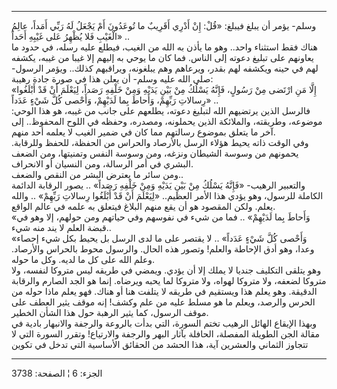 ------------------------------------------------------------------------

وسلم- يؤمر أن يبلغ فيبلغ: «قُلْ: إِنْ أَدْرِي أَقَرِيبٌ ما تُوعَدُونَ أَمْ يَجْعَلُ لَهُ رَبِّي
أَمَداً، عالِمُ الْغَيْبِ فَلا يُظْهِرُ عَلى غَيْبِهِ أَحَداً» ..  
هناك فقط استثناء واحد.. وهو ما يأذن به الله من الغيب، فيطلع عليه رسله،
في حدود ما يعاونهم على تبليغ دعوته إلى الناس. فما كان ما يوحي به إليهم
إلا غيبا من غيبه، يكشفه لهم في حينه ويكشفه لهم بقدر، ويرعاهم وهم
يبلغونه، ويراقبهم كذلك.. ويؤمر الرسول- صلى الله عليه وسلم- أن يعلن هذا
في صورة جادة رهيبة:  
«إِلَّا مَنِ ارْتَضى مِنْ رَسُولٍ، فَإِنَّهُ يَسْلُكُ مِنْ بَيْنِ يَدَيْهِ وَمِنْ خَلْفِهِ رَصَداً، لِيَعْلَمَ أَنْ قَدْ
أَبْلَغُوا رِسالاتِ رَبِّهِمْ، وَأَحاطَ بِما لَدَيْهِمْ، وَأَحْصى كُلَّ شَيْءٍ عَدَداً» ..  
فالرسل الذين يرتضيهم الله لتبليغ دعوته، يطلعهم على جانب من غيبه، هو هذا
الوحي: موضوعه، وطريقته، والملائكة الذين يحملونه، ومصدره، وحفظه في اللوح
المحفوظ.. إلى آخر ما يتعلق بموضوع رسالتهم مما كان في ضمير الغيب لا يعلمه
أحد منهم.  
وفي الوقت ذاته يحيط هؤلاء الرسل بالأرصاد والحراس من الحفظة، للحفظ
وللرقابة. يحمونهم من وسوسة الشيطان ونزغه، ومن وسوسة النفس وتمنيتها، ومن
الضعف البشري في أمر الرسالة، ومن النسيان أو الانحراف.  
ومن سائر ما يعترض البشر من النقص والضعف..  
والتعبير الرهيب- «فَإِنَّهُ يَسْلُكُ مِنْ بَيْنِ يَدَيْهِ وَمِنْ خَلْفِهِ رَصَداً» .. يصور الرقابة
الدائمة الكاملة للرسول، وهو يؤدي هذا الأمر العظيم.. «لِيَعْلَمَ أَنْ قَدْ أَبْلَغُوا
رِسالاتِ رَبِّهِمْ» .. والله يعلم. ولكن المقصود هو أن يقع منهم البلاغ فيتعلق به
علمه في عالم الواقع.  
«وَأَحاطَ بِما لَدَيْهِمْ» .. فما من شيء في نفوسهم وفي حياتهم ومن حولهم، إلا وهو
في قبضة العلم لا يند منه شيء..  
«وَأَحْصى كُلَّ شَيْءٍ عَدَداً» .. لا يقتصر على ما لدى الرسل بل يحيط بكل شيء إحصاء
وعدا، وهو أدق الإحاطة والعلم! وتصور هذه الحال. والرسول محوط بالحراس
والأرصاد. وعلم الله على كل ما لديه. وكل ما حوله.  
وهو يتلقى التكليف جنديا لا يملك إلا أن يؤدي. ويمضي في طريقه ليس متروكا
لنفسه، ولا متروكا لضعفه، ولا متروكا لهواه، ولا متروكا لما يحبه ويرضاه.
إنما هو الجد الصارم والرقابة الدقيقة. وهو يعلم هذا ويستقيم في طريقه لا
يتلفت هنا أو هناك. فهو يعلم ماذا حوله من الحرس والرصد، ويعلم ما هو مسلط
عليه من علم وكشف! إنه موقف يثير العطف على موقف الرسول، كما يثير الرهبة
حول هذا الشأن الخطير.  
وبهذا الإيقاع الهائل الرهيب تختم السورة، التي بدأت بالروعة والرجفة
والانبهار بادية في مقالة الجن الطويلة المفصلة، الحافلة بآثار البهر
والرجفة والارتياع! وتقرر السورة التي لا تتجاوز الثماني والعشرين آية، هذا
الحشد من الحقائق الأساسية التي تدخل في تكوين

------------------------------------------------------------------------

الجزء: 6 ¦ الصفحة: 3738
